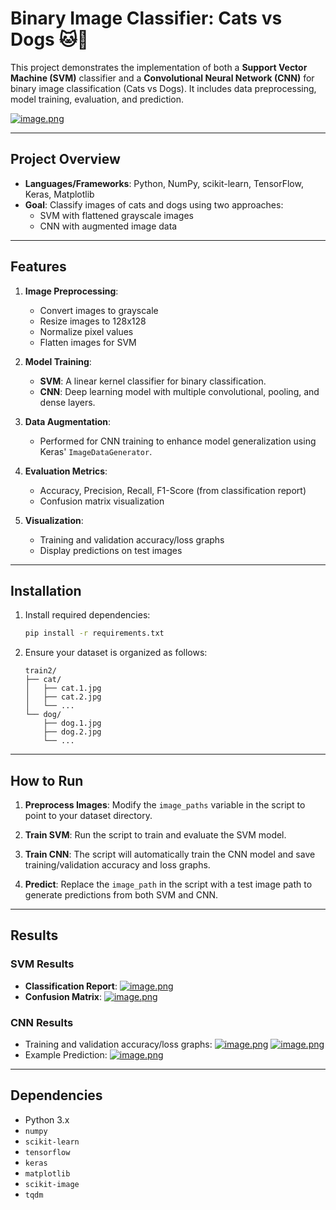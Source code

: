 # Binary Image Classifier: Cats vs Dogs 🐱🐶

This project demonstrates the implementation of both a **Support Vector Machine (SVM)** classifier and a **Convolutional Neural Network (CNN)** for binary image classification (Cats vs Dogs). It includes data preprocessing, model training, evaluation, and prediction.

[![image.png](https://i.postimg.cc/MpZfXHYz/image.png)](https://postimg.cc/1fT3j9Td)

---

## Project Overview

- **Languages/Frameworks**: Python, NumPy, scikit-learn, TensorFlow, Keras, Matplotlib
- **Goal**: Classify images of cats and dogs using two approaches:
  - SVM with flattened grayscale images
  - CNN with augmented image data

---

## Features

1. **Image Preprocessing**:
   - Convert images to grayscale
   - Resize images to 128x128
   - Normalize pixel values
   - Flatten images for SVM

2. **Model Training**:
   - **SVM**: A linear kernel classifier for binary classification.
   - **CNN**: Deep learning model with multiple convolutional, pooling, and dense layers.

3. **Data Augmentation**:
   - Performed for CNN training to enhance model generalization using Keras' `ImageDataGenerator`.

4. **Evaluation Metrics**:
   - Accuracy, Precision, Recall, F1-Score (from classification report)
   - Confusion matrix visualization

5. **Visualization**:
   - Training and validation accuracy/loss graphs
   - Display predictions on test images

---

## Installation

1. Install required dependencies:
   ```bash
   pip install -r requirements.txt
   ```

2. Ensure your dataset is organized as follows:
   ```
   train2/
   ├── cat/
   │   ├── cat.1.jpg
   │   ├── cat.2.jpg
   │   └── ...
   └── dog/
       ├── dog.1.jpg
       ├── dog.2.jpg
       └── ...
   ```

---

## How to Run

1. **Preprocess Images**:
   Modify the `image_paths` variable in the script to point to your dataset directory.

2. **Train SVM**:
   Run the script to train and evaluate the SVM model.

3. **Train CNN**:
   The script will automatically train the CNN model and save training/validation accuracy and loss graphs.

4. **Predict**:
   Replace the `image_path` in the script with a test image path to generate predictions from both SVM and CNN.

---

## Results

### SVM Results
- **Classification Report**:
[![image.png](https://i.postimg.cc/YqRhckBZ/image.png)](https://postimg.cc/ykJV9Mdy)
- **Confusion Matrix**:
[![image.png](https://i.postimg.cc/zGPvBjBk/image.png)](https://postimg.cc/dhrwNGG7)

### CNN Results
- Training and validation accuracy/loss graphs:
[![image.png](https://i.postimg.cc/4xcq744F/image.png)](https://postimg.cc/zyJ04rgn)
[![image.png](https://i.postimg.cc/DzKDqV8f/image.png)](https://postimg.cc/jDZZbFHB)
- Example Prediction:
[![image.png](https://i.postimg.cc/MpZfXHYz/image.png)](https://postimg.cc/1fT3j9Td)


---

## Dependencies

- Python 3.x
- `numpy`
- `scikit-learn`
- `tensorflow`
- `keras`
- `matplotlib`
- `scikit-image`
- `tqdm`
